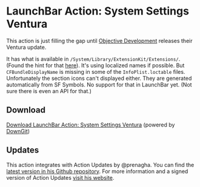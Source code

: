 # LaunchBar Action: System Settings Ventura

This action is just filling the gap until [Objective Development](https://www.obdev.at/index.html) releases their Ventura update. 

It has what is available in `‌/System/Library/ExtensionKit/Extensions/`. (Found the hint for that [here](https://gist.github.com/rmcdongit/f66ff91e0dad78d4d6346a75ded4b751?permalink_comment_id=4287036#gistcomment-4287036)). 
It's using localized names if possible. But `‌CFBundleDisplayName` is missing in some of the `‌InfoPlist.loctable` files. Unfortunately the section icons can't displayed either. They are generated automatically from SF Symbols. No support for that in LaunchBar yet. (Not sure there is even an API for that.)

## Download

[Download LaunchBar Action: System Settings Ventura](https://minhaskamal.github.io/DownGit/#/home?url=https://github.com/Ptujec/LaunchBar/tree/master/System-Settings-Ventura) (powered by [DownGit](https://github.com/MinhasKamal/DownGit))

## Updates

This action integrates with Action Updates by @prenagha. You can find the [latest version in his Github repository](https://github.com/prenagha/launchbar). For more information and a signed version of Action Updates [visit his website](https://renaghan.com/launchbar/action-updates/).
